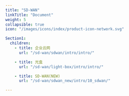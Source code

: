 ```yaml
---
title: "SD-WAN"
linkTitle: "Document"
weight: 5
collapsible: true
icon: "/images/icons/index/product-icon-network.svg"

Section1:
  children:
    - title: 企业云网
      url: "/sd-wan/sdwan/intro/intro/"

    - title: 光盒
      url: "/sd-wan/light-box/intro/intro/"

    - title: SD-WAN(NEW)
      url: "/sd-wan/sdwan_new/intro/10_sdwan/"

---
```






